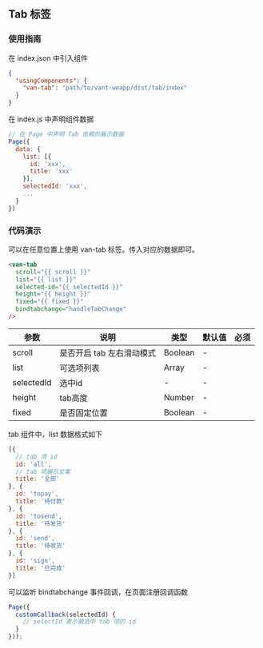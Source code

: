## Tab 标签

### 使用指南
在 index.json 中引入组件
```json
{
  "usingComponents": {
    "van-tab": "path/to/vant-weapp/dist/tab/index"
  }
}
```

在 index.js 中声明组件数据
```js
// 在 Page 中声明 Tab 依赖的展示数据
Page({
  data: {
    list: [{
      id: 'xxx',
      title: 'xxx'
    }],
    selectedId: 'xxx',
    ...
  }
})
```

### 代码演示
可以在任意位置上使用 van-tab 标签。传入对应的数据即可。
```html
<van-tab
  scroll="{{ scroll }}"
  list="{{ list }}"
  selected-id="{{ selectedId }}"
  height="{{ height }}"
  fixed="{{ fixed }}"
  bindtabchange="handleTabChange"
/>
```

| 参数       | 说明      | 类型       | 默认值       | 必须      |
|-----------|-----------|-----------|-------------|-------------|
| scroll | 是否开启 tab 左右滑动模式 | Boolean | - | |
| list | 可选项列表 | Array | - | |
| selectedId | 选中id | - | - | |
| height | tab高度 | Number | - | |
| fixed | 是否固定位置 | Boolean | - | |


tab 组件中，list 数据格式如下
```js
[{
  // tab 项 id
  id: 'all',
  // tab 项展示文案
  title: '全部'
}, {
  id: 'topay',
  title: '待付款'
}, {
  id: 'tosend',
  title: '待发货'
}, {
  id: 'send',
  title: '待收货'
}, {
  id: 'sign',
  title: '已完成'
}]
```

可以监听 bindtabchange 事件回调，在页面注册回调函数
```js
Page({
  customCallback(selectedId) {
    // selectId 表示被选中 tab 项的 id
  }
}));
```
